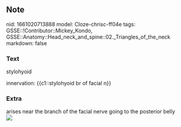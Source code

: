 ## Note
nid: 1661020713888
model: Cloze-chrisc-ff04e
tags: GSSE::!Contributor::Mickey_Kondo, GSSE::Anatomy::Head_neck_and_spine::02._Triangles_of_the_neck
markdown: false

### Text
stylohyoid
<div>
  innervation: {{c1::stylohyoid br of facial n}}
</div>

### Extra
<div>
  arises near the branch of the facial nerve going to the posterior
  belly
</div>
<div><img src="250px-Musculi_colli_stylohyoideus.svg.png"></div>
